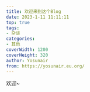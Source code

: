 ```yaml
---
title: 欢迎来到这个Blog
date: 2023-1-11 11:11:11
top: true
tags:
- 杂谈
categories:
- 其他
coverWidth: 1200
coverHeight: 320
author: Yosunair
from: https://yosunair.eu.org/
---
```



欢迎~   